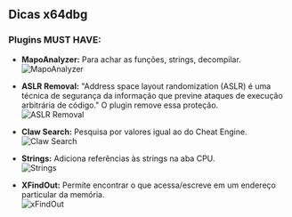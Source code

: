 ## Dicas x64dbg

### Plugins MUST HAVE:

- **MapoAnalyzer:** Para achar as funções, strings, decompilar.  
![MapoAnalyzer]( link )

- **ASLR Removal:**	"Address space layout randomization (ASLR) é uma técnica de segurança da informação que previne ataques de execução arbitrária de código." O plugin remove essa proteção.  
![ASLR Removal](https://github.com/EliederSousa/Engenharia-Reversa-Disassembly-/blob/main/x64dbg/plugins_backup/ASLR_Removal/aslr.png)

- **Claw Search:** Pesquisa por valores igual ao do Cheat Engine.  
![Claw Search](https://github.com/EliederSousa/Engenharia-Reversa-Disassembly-/blob/main/x64dbg/plugins_backup/ClawSearch/claw.png)

- **Strings:** Adiciona referências às strings na aba CPU.  
![Strings]( link )

- **XFindOut:** Permite encontrar o que acessa/escreve em um endereço particular da memória.  
![xFindOut](https://github.com/morsisko/xFindOut)
